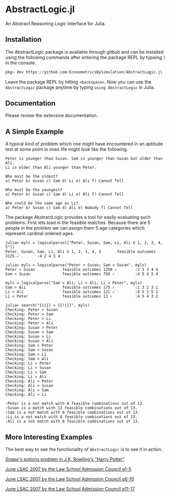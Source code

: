 # AbstractLogic.jl
An Abstract Reasoning Logic Interface for Julia.

## Installation

The AbstractLogic package is available through gitbub and can be installed using the following commands after entering the package REPL by typeing `]` in the console.
```julia
pkg> dev https://github.com/EconometricsBySimulation/AbstractLogic.jl
```

Leave the package REPL by hitting `<backspace>`. Now you can use the `AbstractLogic` package anytime by typing `using AbstractLogic` in Julia.

## Documentation
Please review the extensive documentation.

## A Simple Example

A typical kind of problem which one might have encountered in an aptitude test
at some point in ones life might look like the following.

```
Peter is younger than Susan. Sam is younger than Susan but older than Ali.
Li is older than Ali younger than Peter.

Who must be the oldest?
a) Peter b) Susan c) Sam d) Li e) Ali f) Cannot Tell

Who must be the youngest?
a) Peter b) Susan c) Sam d) Li e) Ali f) Cannot Tell

Who could be the same age as Li?
a) Peter b) Susan c) Sam d) Ali e) Nobody f) Cannot Tell
```

The package AbstractLogic provides a tool for easily evaluating such problems.
First lets load in the feasible matches. Because there are 5 people in the
problem we can assign them 5 age categories which represent cardinal ordered
ages.
```jldoctest
julia> myls = logicalparse(["Peter, Susan, Sam, Li, Ali ∈ 1, 2, 3, 4, 5"])
Peter, Susan, Sam, Li, Ali ∈ 1, 2, 3, 4, 5       feasible outcomes 3125 ✓        :4 2 4 3 4

julia> myls = logicalparse("Peter < Susan; Sam < Susan", myls)
Peter < Susan            feasible outcomes 1250 ✓        :2 3 3 4 4
Sam < Susan              feasible outcomes 750 ✓         :4 5 4 5 4

myls = logicalparse("Sam > Ali; Li > Ali; Li < Peter", myls)
Sam > Ali                feasible outcomes 175 ✓         :1 3 2 3 1
Li > Ali                 feasible outcomes 121 ✓         :4 5 2 5 1
Li < Peter               feasible outcomes 13 ✓          :4 5 4 3 2

julia> search("{{i}} > {{!i}}", myls)
Checking: Peter > Susan
Checking: Peter > Sam
Checking: Peter > Li
Checking: Peter > Ali
Checking: Susan > Peter
Checking: Susan > Sam
Checking: Susan > Li
Checking: Susan > Ali
Checking: Sam > Peter
Checking: Sam > Susan
Checking: Sam > Li
Checking: Sam > Ali
Checking: Li > Peter
Checking: Li > Susan
Checking: Li > Sam
Checking: Li > Ali
Checking: Ali > Peter
Checking: Ali > Susan
Checking: Ali > Sam
Checking: Ali > Li

:Peter is a not match with 0 feasible combinations out of 13.
:Susan is a match with 13 feasible combinations out of 13.
:Sam is a not match with 0 feasible combinations out of 13.
:Li is a not match with 0 feasible combinations out of 13.
:Ali is a not match with 0 feasible combinations out of 13.
```

## More Interesting Examples

The best way to see the functionality of `AbstractLogic` is to see it in action.

[*Snape's* potions problem in J.K. Rowling's "Harry Potter"](examples/harrypotter.jl)

[June LSAC 2007 by the Law School Admission Council q1-5](examples/LSATlogicalQ1.jl)

[June LSAC 2007 by the Law School Admission Council q6-10](examples/LSATlogicalQ2.jl)

[June LSAC 2007 by the Law School Admission Council q11-17](examples/LSATlogicalQ3.jl)
